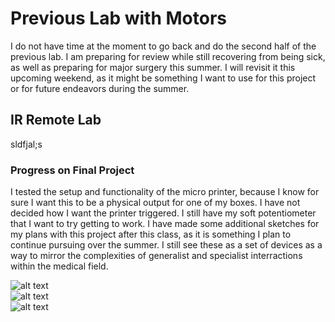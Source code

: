 # Previous Lab with Motors  

I do not have time at the moment to go back and do the second half of the previous lab. I am preparing for review while still recovering from being sick, as well as preparing for major surgery this summer. I will revisit it this upcoming weekend, as it might be something I want to use for this project or for future endeavors during the summer.  

## IR Remote Lab  

sldfjal;s  

### Progress on Final Project  

I tested the setup and functionality of the micro printer, because I know for sure I want this to be a physical output for one of my boxes. I have not decided how I want the printer triggered. I still have my soft potentiometer that I want to try getting to work.  I have made some additional sketches for my plans with this project after this class, as it is something I plan to continue pursuing over the summer. I still see these as a set of devices as a way to mirror the complexities of generalist and specialist interractions within the medical field.  

![alt text](images/.jpeg)  
![alt text](images/.jpeg)  
![alt text](images/.jpeg)  
